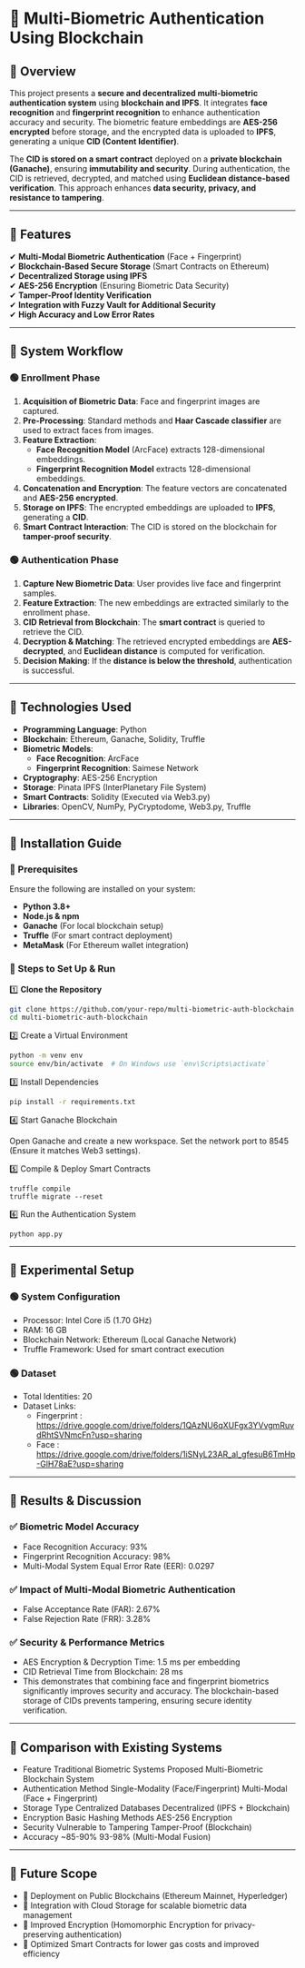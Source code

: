 # 🔐 Multi-Biometric Authentication Using Blockchain

## 📌 Overview
This project presents a **secure and decentralized multi-biometric authentication system** using **blockchain and IPFS**. It integrates **face recognition** and **fingerprint recognition** to enhance authentication accuracy and security. The biometric feature embeddings are **AES-256 encrypted** before storage, and the encrypted data is uploaded to **IPFS**, generating a unique **CID (Content Identifier)**. 

The **CID is stored on a smart contract** deployed on a **private blockchain (Ganache)**, ensuring **immutability and security**. During authentication, the CID is retrieved, decrypted, and matched using **Euclidean distance-based verification**. This approach enhances **data security, privacy, and resistance to tampering**.

---

## 📌 Features
✔ **Multi-Modal Biometric Authentication** (Face + Fingerprint)  
✔ **Blockchain-Based Secure Storage** (Smart Contracts on Ethereum)  
✔ **Decentralized Storage using IPFS**  
✔ **AES-256 Encryption** (Ensuring Biometric Data Security)  
✔ **Tamper-Proof Identity Verification**  
✔ **Integration with Fuzzy Vault for Additional Security**  
✔ **High Accuracy and Low Error Rates**  

---

## 📌 System Workflow
### 🟢 Enrollment Phase
1. **Acquisition of Biometric Data**: Face and fingerprint images are captured.  
2. **Pre-Processing**: Standard methods and **Haar Cascade classifier** are used to extract faces from images.  
3. **Feature Extraction**:  
   - **Face Recognition Model** (ArcFace) extracts 128-dimensional embeddings.  
   - **Fingerprint Recognition Model** extracts 128-dimensional embeddings.  
4. **Concatenation and Encryption**: The feature vectors are concatenated and **AES-256 encrypted**.  
5. **Storage on IPFS**: The encrypted embeddings are uploaded to **IPFS**, generating a **CID**.  
6. **Smart Contract Interaction**: The CID is stored on the blockchain for **tamper-proof security**.

### 🟢 Authentication Phase
1. **Capture New Biometric Data**: User provides live face and fingerprint samples.  
2. **Feature Extraction**: The new embeddings are extracted similarly to the enrollment phase.  
3. **CID Retrieval from Blockchain**: The **smart contract** is queried to retrieve the CID.  
4. **Decryption & Matching**: The retrieved encrypted embeddings are **AES-decrypted**, and **Euclidean distance** is computed for verification.  
5. **Decision Making**: If the **distance is below the threshold**, authentication is successful.  

---

## 📌 Technologies Used
- **Programming Language**: Python  
- **Blockchain**: Ethereum, Ganache, Solidity, Truffle  
- **Biometric Models**:  
  - **Face Recognition**: ArcFace  
  - **Fingerprint Recognition**: Saimese Network  
- **Cryptography**: AES-256 Encryption  
- **Storage**: Pinata IPFS (InterPlanetary File System)  
- **Smart Contracts**: Solidity (Executed via Web3.py)  
- **Libraries**: OpenCV, NumPy, PyCryptodome, Web3.py, Truffle  

---

## 📌 Installation Guide
### 🔹 Prerequisites
Ensure the following are installed on your system:
- **Python 3.8+**
- **Node.js & npm**
- **Ganache** (For local blockchain setup)
- **Truffle** (For smart contract deployment)
- **MetaMask** (For Ethereum wallet integration)

### 🔹 Steps to Set Up & Run
1️⃣ **Clone the Repository**  
```bash
git clone https://github.com/your-repo/multi-biometric-auth-blockchain.git
cd multi-biometric-auth-blockchain
```
2️⃣ Create a Virtual Environment
```bash
python -m venv env
source env/bin/activate  # On Windows use `env\Scripts\activate`
```
3️⃣ Install Dependencies
```bash
pip install -r requirements.txt
```
4️⃣ Start Ganache Blockchain

Open Ganache and create a new workspace.
Set the network port to 8545 (Ensure it matches Web3 settings).

5️⃣ Compile & Deploy Smart Contracts
```
truffle compile
truffle migrate --reset
```
6️⃣ Run the Authentication System
```
python app.py
```
---

## 📌 Experimental Setup
### 🟢 System Configuration
- Processor: Intel Core i5 (1.70 GHz)
- RAM: 16 GB
- Blockchain Network: Ethereum (Local Ganache Network)
- Truffle Framework: Used for smart contract execution
### 🟢 Dataset
- Total Identities: 20
- Dataset Links:
   - Fingerprint : https://drive.google.com/drive/folders/1QAzNU6qXUFgx3YVvgmRuvdRhtSVNmcFn?usp=sharing
   - Face : https://drive.google.com/drive/folders/1iSNyL23AR_al_gfesuB6TmHp-GlH78aE?usp=sharing

---

## 📌 Results & Discussion
### ✅ Biometric Model Accuracy
- Face Recognition Accuracy: 93%
- Fingerprint Recognition Accuracy: 98%
- Multi-Modal System Equal Error Rate (EER): 0.0297
### ✅ Impact of Multi-Modal Biometric Authentication
- False Acceptance Rate (FAR): 2.67%
- False Rejection Rate (FRR): 3.28%
### ✅ Security & Performance Metrics
- AES Encryption & Decryption Time: 1.5 ms per embedding
- CID Retrieval Time from Blockchain: 28 ms
- This demonstrates that combining face and fingerprint biometrics significantly improves security and accuracy. The blockchain-based storage of CIDs prevents tampering, ensuring secure identity verification.

---

## 📌 Comparison with Existing Systems
- Feature	Traditional Biometric Systems	Proposed Multi-Biometric Blockchain System
- Authentication Method	Single-Modality (Face/Fingerprint)	Multi-Modal (Face + Fingerprint)
- Storage Type	Centralized Databases	Decentralized (IPFS + Blockchain)
- Encryption	Basic Hashing Methods	AES-256 Encryption
- Security	Vulnerable to Tampering	Tamper-Proof (Blockchain)
- Accuracy	~85-90%	93-98% (Multi-Modal Fusion)

---

## 📌 Future Scope
- 🚀 Deployment on Public Blockchains (Ethereum Mainnet, Hyperledger)
- 🚀 Integration with Cloud Storage for scalable biometric data management
- 🚀 Improved Encryption (Homomorphic Encryption for privacy-preserving authentication)
- 🚀 Optimized Smart Contracts for lower gas costs and improved efficiency
